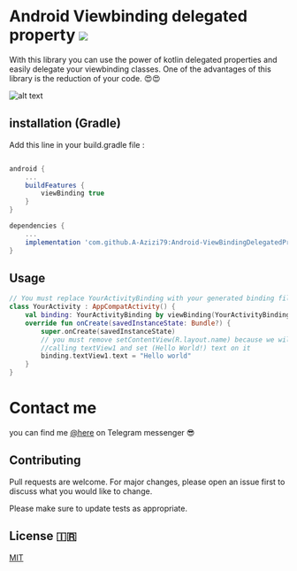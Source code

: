 # Android Viewbinding delegated property [![](https://jitpack.io/v/A-Azizi79/Android-ViewBindingDelegatedProperty-kotlin.svg)](https://jitpack.io/#A-Azizi79/Android-ViewBindingDelegatedProperty-kotlin)


With this library you can use the power of kotlin delegated properties and easily delegate your viewbinding classes.
One of the advantages of this library is the reduction of your code. 😍😍

![alt text](https://uupload.ir/files/89dr_1_mbgf3jidykv-5_b_dsnr8g_(1).png)
## installation (Gradle)

Add this line in your build.gradle file :

```gradle

android {
    ...
    buildFeatures {
        viewBinding true
    }
}

dependencies {
    ...
    implementation 'com.github.A-Azizi79:Android-ViewBindingDelegatedProperty-kotlin:0.1.0'
}
```

## Usage

```kotlin
// You must replace YourActivityBinding with your generated binding file name like ActivityMainBinding or ...
class YourActivity : AppCompatActivity() {
    val binding: YourActivityBinding by viewBinding(YourActivityBinding::inflate)
    override fun onCreate(savedInstanceState: Bundle?) {
        super.onCreate(savedInstanceState)
        // you must remove setContentView(R.layout.name) because we will do that for you! Awsome right?
        //calling textView1 and set (Hello World!) text on it
        binding.textView1.text = "Hello world"
    }
}
```
# Contact me 
you can find me [@here](https://t.me/Ali_AZ1379) on Telegram messenger 😎
## Contributing
Pull requests are welcome. For major changes, please open an issue first to discuss what you would like to change.

Please make sure to update tests as appropriate.

## License 🇮🇷
[MIT](https://choosealicense.com/licenses/mit/)
